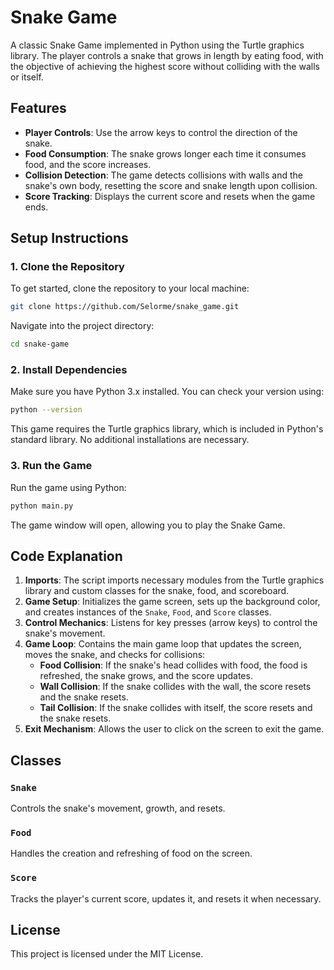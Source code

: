 # Snake Game

A classic Snake Game implemented in Python using the Turtle graphics library. The player controls a snake that grows in length by eating food, with the objective of achieving the highest score without colliding with the walls or itself.

## Features

- **Player Controls**: Use the arrow keys to control the direction of the snake.
- **Food Consumption**: The snake grows longer each time it consumes food, and the score increases.
- **Collision Detection**: The game detects collisions with walls and the snake's own body, resetting the score and snake length upon collision.
- **Score Tracking**: Displays the current score and resets when the game ends.

## Setup Instructions

### 1. Clone the Repository

To get started, clone the repository to your local machine:

```bash
git clone https://github.com/Selorme/snake_game.git
```

Navigate into the project directory:

```bash
cd snake-game
```

### 2. Install Dependencies

Make sure you have Python 3.x installed. You can check your version using:

```bash
python --version
```

This game requires the Turtle graphics library, which is included in Python's standard library. No additional installations are necessary.

### 3. Run the Game

Run the game using Python:

```bash
python main.py
```

The game window will open, allowing you to play the Snake Game.

## Code Explanation

1. **Imports**: The script imports necessary modules from the Turtle graphics library and custom classes for the snake, food, and scoreboard.
2. **Game Setup**: Initializes the game screen, sets up the background color, and creates instances of the `Snake`, `Food`, and `Score` classes.
3. **Control Mechanics**: Listens for key presses (arrow keys) to control the snake's movement.
4. **Game Loop**: Contains the main game loop that updates the screen, moves the snake, and checks for collisions:
   - **Food Collision**: If the snake's head collides with food, the food is refreshed, the snake grows, and the score updates.
   - **Wall Collision**: If the snake collides with the wall, the score resets and the snake resets.
   - **Tail Collision**: If the snake collides with itself, the score resets and the snake resets.
5. **Exit Mechanism**: Allows the user to click on the screen to exit the game.

## Classes

### `Snake`

Controls the snake's movement, growth, and resets.

### `Food`

Handles the creation and refreshing of food on the screen.

### `Score`

Tracks the player's current score, updates it, and resets it when necessary.

## License

This project is licensed under the MIT License.
